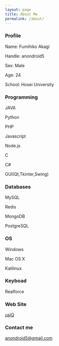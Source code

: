 ```yaml
---
layout: page
title: About Me
permalink: /about/
---
```


### Profile

Name: Fumihiko Akagi

Handle: anondroid5

Sex: Male

Age: 24

School: Hosei University

### Programming

JAVA

Python

PHP

Javascript

Node.js

C

C#

GUI(Qt,Tkinter,Swing)

### Databases

MySQL

Redis

MongoDB

PostgreSQL

### OS

Windows

Mac OS X

Kalilinux

### Keyboad

Realforce

### Web Site

[μsiQ](http://muziqlabe.appspot.com)

### Contact me

[anondroid5@gmail.com](mailto:anondroid5@gmail.com)
